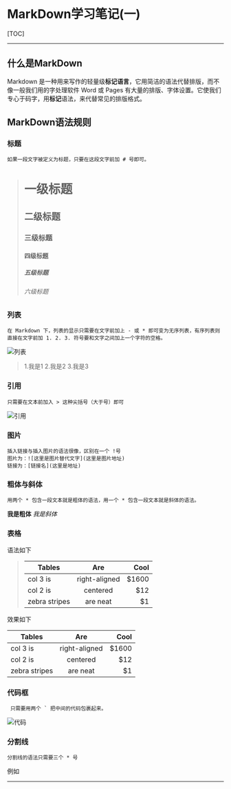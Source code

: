 # MarkDown学习笔记(一)
[TOC]
* * *

## 什么是MarkDown
Markdown 是一种用来写作的轻量级**标记语言**，它用简洁的语法代替排版，而不像一般我们用的字处理软件 Word 或 Pages 有大量的排版、字体设置。它使我们专心于码字，用**标记**语法，来代替常见的排版格式。

## MarkDown语法规则
### 标题
    如果一段文字被定义为标题，只要在这段文字前加 # 号即可。

> # 一级标题
> ## 二级标题
> ### 三级标题
> #### 四级标题
> ##### 五级标题
> ###### 六级标题

### 列表
    在 Markdown 下，列表的显示只需要在文字前加上 - 或 * 即可变为无序列表，有序列表则直接在文字前加 1. 2. 3. 符号要和文字之间加上一个字符的空格。
![列表](http://ww4.sinaimg.cn/large/6aee7dbbgw1effew5aftij20d80bz3yw.jpg)
> 1.我是1
> 2.我是2
> 3.我是3

### 引用
    只需要在文本前加入 > 这种尖括号（大于号）即可

![引用](http://ww3.sinaimg.cn/large/6aee7dbbgw1effezhonxlj20e009c3yu.jpg)

### 图片
    插入链接与插入图片的语法很像，区别在一个 !号
    图片为：![这里是图片替代文字](这里是图片地址)
    链接为：[链接名](这里是地址)

### 粗体与斜体
    用两个 * 包含一段文本就是粗体的语法，用一个 * 包含一段文本就是斜体的语法。
**我是粗体**
*我是斜体*

### 表格
语法如下
> | Tables        | Are           | Cool  |
> | ------------- |:-------------:| -----:|
> | col 3 is      | right-aligned | $1600 |
> | col 2 is      | centered      |   $12 |
> | zebra stripes | are neat      |    $1 |

效果如下

| Tables        | Are           | Cool  |
| ------------- |:-------------:| -----:|
| col 3 is      | right-aligned | $1600 |
| col 2 is      | centered      |   $12 |
| zebra stripes | are neat      |    $1 |

### 代码框
     只需要用两个 ` 把中间的代码包裹起来。
![代码](http://ww3.sinaimg.cn/large/6aee7dbbgw1effg1lsa97j20lt0a8dgs.jpg)

### 分割线
    分割线的语法只需要三个 * 号
例如
* * *

